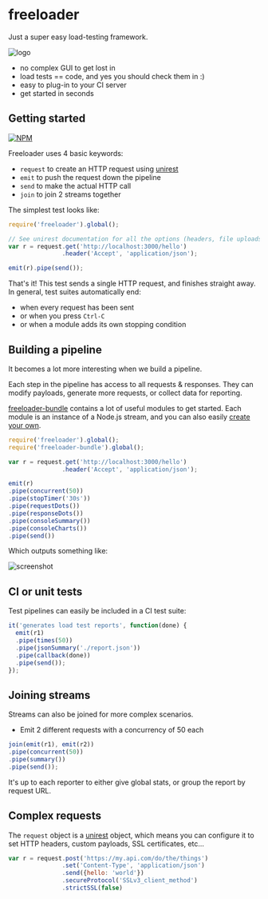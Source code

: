# freeloader

Just a super easy load-testing framework.

![logo](https://raw.github.com/rprieto/freeloader/master/freeloader.jpg)

- no complex GUI to get lost in
- load tests == code, and yes you should check them in :)
- easy to plug-in to your CI server
- get started in seconds

## Getting started

[![NPM](https://nodei.co/npm/freeloader.svg)](http://www.npmjs.org/package/freeloader)

Freeloader uses 4 basic keywords:

- `request` to create an HTTP request using [unirest](https://github.com/mashape/unirest-nodejs)
- `emit` to push the request down the pipeline
- `send` to make the actual HTTP call
- `join` to join 2 streams together

The simplest test looks like:

```js
require('freeloader').global();

// See unirest documentation for all the options (headers, file uploads...)
var r = request.get('http://localhost:3000/hello')
               .header('Accept', 'application/json');

emit(r).pipe(send());
```

That's it! This test sends a single HTTP request, and finishes straight away.
In general, test suites automatically end:

- when every request has been sent
- or when you press `Ctrl-C`
- or when a module adds its own stopping condition

## Building a pipeline

It becomes a lot more interesting when we build a pipeline.

Each step in the pipeline has access to all requests & responses. They can modify payloads, generate more requests, or collect data for reporting.

[freeloader-bundle](http://github.com/rprieto/freeloader-bundle) contains a lot of useful modules to get started. Each module is an instance of a Node.js stream, and you can also easily [create your own](https://github.com/rprieto/freeloader-stream).

```js
require('freeloader').global();
require('freeloader-bundle').global();

var r = request.get('http://localhost:3000/hello')
               .header('Accept', 'application/json');

emit(r)
.pipe(concurrent(50))
.pipe(stopTimer('30s'))
.pipe(requestDots())
.pipe(responseDots())
.pipe(consoleSummary())
.pipe(consoleCharts())
.pipe(send())
```

Which outputs something like:

![screenshot](https://raw.github.com/rprieto/freeloader/master/screenshot.png)

## CI or unit tests

Test pipelines can easily be included in a CI test suite:

```js
it('generates load test reports', function(done) {
  emit(r1)
  .pipe(times(50))
  .pipe(jsonSummary('./report.json'))
  .pipe(callback(done))
  .pipe(send());
});
```

## Joining streams

Streams can also be joined for more complex scenarios.

- Emit 2 different requests with a concurrency of 50 each

```js
join(emit(r1), emit(r2))
.pipe(concurrent(50))
.pipe(summary())
.pipe(send());
```

It's up to each reporter to either give global stats, or group the report by request URL.

## Complex requests

The `request` object is a [unirest](https://github.com/mashape/unirest-nodejs) object, which means you can configure it to set HTTP headers, custom payloads, SSL certificates, etc...

```js
var r = request.post('https://my.api.com/do/the/things')
               .set('Content-Type', 'application/json')
               .send({hello: 'world'})
               .secureProtocol('SSLv3_client_method')
               .strictSSL(false)
```
